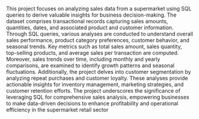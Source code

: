 This project focuses on analyzing sales data from a supermarket using SQL queries to derive valuable insights for business decision-making. The dataset comprises transactional records capturing sales amounts, quantities, dates, and associated product and customer information. Through SQL queries, various analyses are conducted to understand overall sales performance, product category preferences, customer behavior, and seasonal trends. Key metrics such as total sales amount, sales quantity, top-selling products, and average sales per transaction are computed. Moreover, sales trends over time, including monthly and yearly comparisons, are examined to identify growth patterns and seasonal fluctuations. Additionally, the project delves into customer segmentation by analyzing repeat purchases and customer loyalty. These analyses provide actionable insights for inventory management, marketing strategies, and customer retention efforts. The project underscores the significance of leveraging SQL for comprehensive sales analysis, empowering businesses to make data-driven decisions to enhance profitability and operational efficiency in the supermarket retail sector
